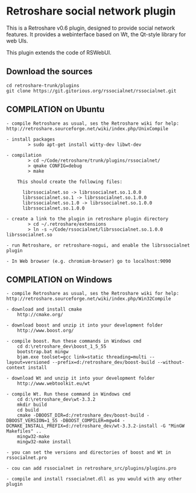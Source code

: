 Retroshare social network plugin
================================

This is a Retroshare v0.6 plugin, designed to provide social network features. It provides a webinterface based on Wt, the Qt-style library for web UIs.

This plugin extends the code of RSWebUI.

Download the sources
--------------------

	cd retroshare-trunk/plugins
	git clone https://git.gitorious.org/rssocialnet/rssocialnet.git

COMPILATION on Ubuntu
---------------------

	- compile Retroshare as usual, ses the Retroshare wiki for help: http://retroshare.sourceforge.net/wiki/index.php/UnixCompile

	- install packages 
			> sudo apt-get install witty-dev libwt-dev

	- compilation
			> cd ~/Code/retroshare/trunk/plugins/rssocialnet/
			> qmake CONFIG=debug
			> make

		This should create the following files:

          librssocialnet.so -> librssocialnet.so.1.0.0
          librssocialnet.so.1 -> librssocialnet.so.1.0.0
          librssocialnet.so.1.0 -> librssocialnet.so.1.0.0
          librssocialnet.so.1.0.0
			
	- create a link to the plugin in retroshare plugin directory
			> cd ~/.retroshare/extensions
			> ln -s ~/Code/rssocialnet/librssocialnet.so.1.0.0 librssocialnet.so

	- run Retroshare, or retroshare-nogui, and enable the librssocialnet plugin

	- In Web browser (e.g. chromium-browser) go to localhost:9090

COMPILATION on Windows
----------------------

	- compile Retroshare as usual, ses the Retroshare wiki for help: http://retroshare.sourceforge.net/wiki/index.php/Win32Compile
	
	- download and install cmake
		http://cmake.org/

	- download boost and unzip it into your development folder
		http://www.boost.org/

	- compile boost. Run these commands in Windows cmd
		cd d:\retroshare_dev\boost_1_5_55
		bootstrap.bat mingw
		bjam.exe toolset=gcc link=static threading=multi --layout=versioned --prefix=d:/retroshare_dev/boost-build --without-context install

	- download Wt and unzip it into your development folder
		http://www.webtoolkit.eu/wt

	- compile Wt. Run these command in Windows cmd
		cd d:\retroshare_dev\wt-3.3.2
		mkdir build
		cd build
		cmake -DBOOST_DIR=d:/retroshare_dev/boost-build -DBOOST_VERSION=1_55 -DBOOST_COMPILER=mgw44 -DCMAKE_INSTALL_PREFIX=d:/retroshare_dev/wt-3.3.2-install -G "MinGW Makefiles" ..
		mingw32-make
		mingw32-make install

	- you can set the versions and directories of boost and Wt in rssocialnet.pro

	- cou can add rssocialnet in retroshare_src/plugins/plugins.pro

	- compile and install rssocialnet.dll as you would with any other plugin